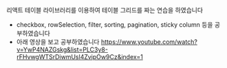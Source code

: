 리액트 테이블 라이브러리를 이용하여 테이블 그리드를 짜는 연습을 하였습니다
- checkbox, rowSelection, filter, sorting, pagination, sticky column 등을 공부하였습니다
- 아래 영상을 보고 공부하였습니다 
  https://www.youtube.com/watch?v=YwP4NAZGskg&list=PLC3y8-rFHvwgWTSrDiwmUsl4ZvipOw9Cz&index=1 
